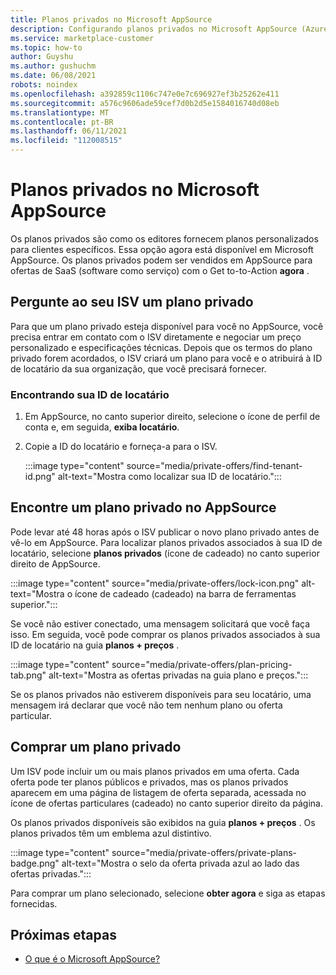 ```yaml
---
title: Planos privados no Microsoft AppSource
description: Configurando planos privados no Microsoft AppSource (Azure Marketplace).
ms.service: marketplace-customer
ms.topic: how-to
author: Guyshu
ms.author: gushuchm
ms.date: 06/08/2021
robots: noindex
ms.openlocfilehash: a392859c1106c747e0e7c696927ef3b25262e411
ms.sourcegitcommit: a576c9606ade59cef7d0b2d5e1584016740d08eb
ms.translationtype: MT
ms.contentlocale: pt-BR
ms.lasthandoff: 06/11/2021
ms.locfileid: "112008515"
---
```

# <a name="private-plans-in-microsoft-appsource"></a>Planos privados no Microsoft AppSource

Os planos privados são como os editores fornecem planos personalizados para clientes específicos. Essa opção agora está disponível em Microsoft AppSource. Os planos privados podem ser vendidos em AppSource para ofertas de SaaS (software como serviço) com o Get to-to-Action **agora** .

## <a name="ask-your-isv-for-a-private-plan"></a>Pergunte ao seu ISV um plano privado

Para que um plano privado esteja disponível para você no AppSource, você precisa entrar em contato com o ISV diretamente e negociar um preço personalizado e especificações técnicas. Depois que os termos do plano privado forem acordados, o ISV criará um plano para você e o atribuirá à ID de locatário da sua organização, que você precisará fornecer.

### <a name="finding-your-tenant-id"></a>Encontrando sua ID de locatário

1. Em AppSource, no canto superior direito, selecione o ícone de perfil de conta e, em seguida, **exiba locatário**.
2. Copie a ID do locatário e forneça-a para o ISV.

    :::image type="content" source="media/private-offers/find-tenant-id.png" alt-text="Mostra como localizar sua ID de locatário.":::

## <a name="find-a-private-plan-in-appsource"></a>Encontre um plano privado no AppSource

Pode levar até 48 horas após o ISV publicar o novo plano privado antes de vê-lo em AppSource. Para localizar planos privados associados à sua ID de locatário, selecione **planos privados** (ícone de cadeado) no canto superior direito de AppSource.

:::image type="content" source="media/private-offers/lock-icon.png" alt-text="Mostra o ícone de cadeado (cadeado) na barra de ferramentas superior.":::

Se você não estiver conectado, uma mensagem solicitará que você faça isso. Em seguida, você pode comprar os planos privados associados à sua ID de locatário na guia **planos + preços** .

:::image type="content" source="media/private-offers/plan-pricing-tab.png" alt-text="Mostra as ofertas privadas na guia plano e preços.":::

Se os planos privados não estiverem disponíveis para seu locatário, uma mensagem irá declarar que você não tem nenhum plano ou oferta particular.

## <a name="purchase-a-private-plan"></a>Comprar um plano privado

Um ISV pode incluir um ou mais planos privados em uma oferta. Cada oferta pode ter planos públicos e privados, mas os planos privados aparecem em uma página de listagem de oferta separada, acessada no ícone de ofertas particulares (cadeado) no canto superior direito da página.

Os planos privados disponíveis são exibidos na guia **planos + preços** . Os planos privados têm um emblema azul distintivo.

:::image type="content" source="media/private-offers/private-plans-badge.png" alt-text="Mostra o selo da oferta privada azul ao lado das ofertas privadas.":::

Para comprar um plano selecionado, selecione **obter agora** e siga as etapas fornecidas.

## <a name="next-steps"></a>Próximas etapas

- [O que é o Microsoft AppSource?](appsource-overview.md)
